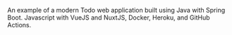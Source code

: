 An example of a modern Todo web application built using Java with Spring Boot. Javascript with VueJS and NuxtJS, Docker, Heroku, and GitHub Actions.
